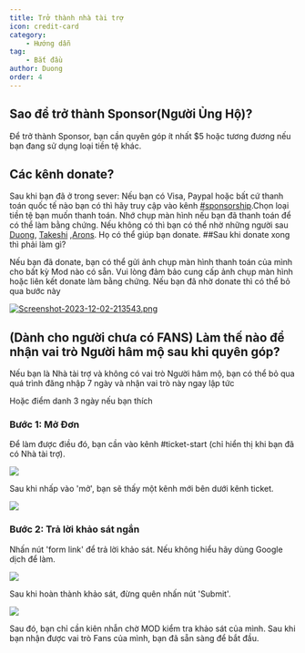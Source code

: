 ```yaml
---
title: Trở thành nhà tài trợ
icon: credit-card
category:
    - Hướng dẫn
tag:
    - Bắt đầu
author: Duong
order: 4
---
```


## Sao để trở thành Sponsor(Người Ủng Hộ)?

Để trở thành Sponsor, bạn cần quyên góp ít nhất $5 hoặc tương đương nếu bạn đang sử dụng loại tiền tệ khác.

## Các kênh donate?

Sau khi bạn đã ở trong sever:
Nếu bạn có Visa, Paypal hoặc bất cứ thanh toán quốc tế nào bạn có thì hãy truy cập vào kênh [#sponsorship](https://discord.com/channels/1069057220802781265/1097565269985071205).Chọn loại tiền tệ bạn muốn thanh toán. Nhớ chụp màn hình nếu bạn đã thanh toán để có thể làm bằng chứng.
Nếu không có thì bạn có thể nhờ những người sau [Duong](https://discord.com/users/362133474053849088), [Takeshi](https://discord.com/users/648036769769717760) ,[Arons](https://discord.com/users/727853330696634397). Họ có thể giúp bạn donate.
##Sau khi donate xong thì phải làm gì?

Nếu bạn đã donate, bạn có thể gửi ảnh chụp màn hình thanh toán của mình cho bất kỳ Mod nào có sẵn. Vui lòng đảm bảo cung cấp ảnh chụp màn hình hoặc liên kết donate làm bằng chứng.
Nếu bạn đã nhờ donate thì có thể bỏ qua bước này 


[![Screenshot-2023-12-02-213543.png](https://i.postimg.cc/nzQ43BGn/Screenshot-2023-12-02-213543.png)](https://postimg.cc/cg0tHKzz)
## (Dành cho người chưa có FANS) Làm thế nào để nhận vai trò Người hâm mộ sau khi quyên góp?

Nếu bạn là Nhà tài trợ và không có vai trò Người hâm mộ, bạn có thể bỏ qua quá trình đăng nhập 7 ngày và nhận vai trò này ngay lập tức

Hoặc điểm danh 3 ngày nếu bạn thích 
### Bước 1: Mở Đơn 

Để làm được điều đó, bạn cần vào kênh #ticket-start (chỉ hiển thị khi bạn đã có Nhà tài trợ). 

[![](https://i.postimg.cc/NfkzJDyd/openticket1.png)](https://postimg.cc/dLD6D8jC)

Sau khi nhấp vào 'mở', bạn sẽ thấy một kênh mới bên dưới kênh ticket.

[![](https://i.postimg.cc/Vk7H1NWM/openticket2.png)](https://postimg.cc/sMhJ4s8D)

### Bước 2: Trả lời khảo sát ngắn

Nhấn nút 'form link' để trả lời khảo sát. Nếu không hiểu hãy dùng Google dịch để làm.

[![](https://i.postimg.cc/qRKm8xVX/openticket4.png)](https://postimg.cc/mzbN4Mrt)

Sau khi hoàn thành khảo sát, đừng quên nhấn nút 'Submit'.

[![](https://i.postimg.cc/GpHgp1Xf/openticket5.png)](https://postimg.cc/GBnxM6wP)

Sau đó, bạn chỉ cần kiên nhẫn chờ MOD kiểm tra khảo sát của mình. 
Sau khi bạn nhận được vai trò Fans của mình, bạn đã sẵn sàng để bắt đầu.
